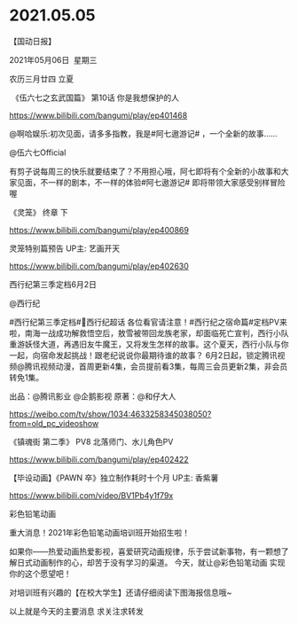 ﻿#  2021.05.05
【国动日报】


2021年05月06日  星期三


农历三月廿四 立夏


 《伍六七之玄武国篇》 第10话 你是我想保护的人

https://www.bilibili.com/bangumi/play/ep401468




@啊哈娱乐:初次见面，请多多指教，我是#阿七遨游记# ，一个全新的故事……

@伍六七Official  


有剪子说每周三的快乐就要结束了？不用担心哦，阿七即将有个全新的小故事和大家见面，不一样的剧本，不一样的体验#阿七遨游记# 即将带领大家感受别样冒险喔




《灵笼》 终章 下

https://www.bilibili.com/bangumi/play/ep400869







灵笼特别篇预告 UP主: 艺画开天

https://www.bilibili.com/bangumi/play/ep402630




西行纪第三季定档6月2日

@西行纪  


#西行纪第三季定档#西行纪超话
各位看官请注意！#西行纪之宿命篇#定档PV来啦，南海一战成功解救悟空后，敖雪被带回龙族老家，却面临死亡宣判，西行小队重游妖怪大道，再遇旧友牛魔王，又将发生怎样的故事。这个夏天，西行小队与你一起，向宿命发起挑战！跟老纪说说你最期待谁的故事？
6月2日起，锁定腾讯视频@腾讯视频动漫，首周更新4集，会员提前看3集，每周三会员更新2集，非会员转免1集。

出品：@腾讯影业 @企鹅影视
原著：@和仔大人

https://weibo.com/tv/show/1034:4633258345038050?from=old_pc_videoshow




《镇魂街 第二季》 PV8 北落师门、水儿角色PV


https://www.bilibili.com/bangumi/play/ep402422







【毕设动画】《PAWN 卒》独立制作耗时十个月 UP主: 香紫薯

https://www.bilibili.com/video/BV1Pb4y1f79x




彩色铅笔动画

重大消息！2021年彩色铅笔动画培训班开始招生啦！

如果你——热爱动画热爱影视，喜爱研究动画规律，乐于尝试新事物，有一颗想了解日式动画制作的心，却苦于没有学习的渠道。
今天，就让@彩色铅笔动画 实现你的这个愿望吧！


对培训班有兴趣的【在校大学生】还请仔细阅读下图海报信息哦~










以上就是今天的主要消息
求关注求转发

















